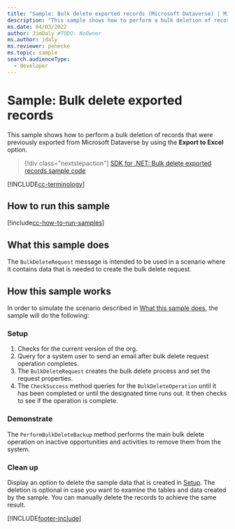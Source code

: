 ```yaml
---
title: "Sample: Bulk delete exported records (Microsoft Dataverse) | Microsoft Docs" # Intent and product brand in a unique string of 43-59 chars including spaces
description: "This sample shows how to perform a bulk deletion of records" # 115-145 characters including spaces. This abstract displays in the search result.
ms.date: 04/03/2022
author: JimDaly #TODO: NoOwner
ms.author: jdaly
ms.reviewer: pehecke
ms.topic: sample
search.audienceType:
  - developer
---
```


# Sample: Bulk delete exported records

This sample shows how to perform a bulk deletion of records that were previously exported from Microsoft Dataverse by using the **Export to Excel** option.

> [!div class="nextstepaction"]
> [SDK for .NET: Bulk delete exported records sample code](https://github.com/microsoft/PowerApps-Samples/tree/master/dataverse/orgsvc/CSharp/BulkDeleteExported)

[!INCLUDE[cc-terminology](../../includes/cc-terminology.md)]

## How to run this sample

[!include[cc-how-to-run-samples](../../includes/cc-how-to-run-samples.md)]

## What this sample does

The `BulkDeleteRequest` message is intended to be used in a scenario where it contains data that is needed to create the bulk delete request.

## How this sample works

In order to simulate the scenario described in [What this sample does](#what-this-sample-does), the sample will do the following:

### Setup

1. Checks for the current version of the org.
2. Query for a system user to send an email after bulk delete request operation completes.
3. The `BulkDeleteRequest` creates the bulk delete process and set the request properties.
4. The `CheckSuccess` method queries for the `BulkDeleteOperation` until it has been completed or until the designated time runs out. It then checks to see if the operation is complete.

### Demonstrate

The `PerformBulkDeleteBackup` method performs the main bulk delete operation on inactive opportunities and activities to remove them from the system.

### Clean up

Display an option to delete the sample data that is created in [Setup](#setup). The deletion is optional in case you want to examine the tables and data created by the sample. You can manually delete the records to achieve the same result.

[!INCLUDE[footer-include](../../../../includes/footer-banner.md)]
